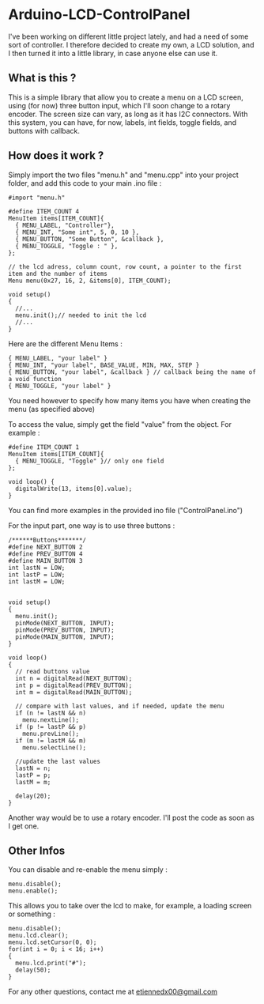 # Arduino-LCD-ControlPanel

I've been working on different little project lately, and had a need of some sort of controller. I therefore decided to create my own, a LCD solution, and I then turned it into a little library, in case anyone else can use it.

## What is this ?

This is a simple library that allow you to create a menu on a LCD screen, using (for now) three button input, which I'll soon change to a rotary encoder. The screen size can vary, as long as it has I2C connectors.
With this system, you can have, for now, labels, int fields, toggle fields, and buttons with callback.

## How does it work ?

Simply import the two files "menu.h" and "menu.cpp" into your project folder, and add this code to your main .ino file :

    #import "menu.h"
    
    #define ITEM_COUNT 4
    MenuItem items[ITEM_COUNT]{
      { MENU_LABEL, "Controller"},
      { MENU_INT, "Some int", 5, 0, 10 },
      { MENU_BUTTON, "Some Button", &callback },
      { MENU_TOGGLE, "Toggle : " }, 
    };
    
    // the lcd adress, column count, row count, a pointer to the first item and the number of items
    Menu menu(0x27, 16, 2, &items[0], ITEM_COUNT);
    
    void setup()
    {
      //...
      menu.init();// needed to init the lcd
      //...
    }

Here are the different Menu Items : 

    { MENU_LABEL, "your label" }
    { MENU_INT, "your label", BASE_VALUE, MIN, MAX, STEP }
    { MENU_BUTTON, "your label", &callback } // callback being the name of a void function
    { MENU_TOGGLE, "your label" }

You need however to specify how many items you have when creating the menu (as specified above)

To access the value, simply get the field "value" from the object. For example : 

    #define ITEM_COUNT 1
    MenuItem items[ITEM_COUNT]{
      { MENU_TOGGLE, "Toggle" }// only one field
    };
    
    void loop() {
      digitalWrite(13, items[0].value);
    }
    
You can find more examples in the provided ino file ("ControlPanel.ino")

For the input part, one way is to use three buttons : 

    /******Buttons*******/
    #define NEXT_BUTTON 2
    #define PREV_BUTTON 4
    #define MAIN_BUTTON 3
    int lastN = LOW;
    int lastP = LOW;
    int lastM = LOW;
    
    
    void setup()
    {
      menu.init();
      pinMode(NEXT_BUTTON, INPUT);
      pinMode(PREV_BUTTON, INPUT);
      pinMode(MAIN_BUTTON, INPUT);
    }
    
    void loop()
    {
      // read buttons value
      int n = digitalRead(NEXT_BUTTON);
      int p = digitalRead(PREV_BUTTON);
      int m = digitalRead(MAIN_BUTTON);
      
      // compare with last values, and if needed, update the menu
      if (n != lastN && n)
        menu.nextLine();
      if (p != lastP && p)
        menu.prevLine();
      if (m != lastM && m)
        menu.selectLine();
      
      //update the last values
      lastN = n;
      lastP = p;
      lastM = m;
      
      delay(20);
    }
    
Another way would be to use a rotary encoder. I'll post the code as soon as I get one.

## Other Infos

You can disable and re-enable the menu simply : 
    
    menu.disable();
    menu.enable();
    
This allows you to take over the lcd to make, for example, a loading screen or something : 

    menu.disable();
    menu.lcd.clear();
    menu.lcd.setCursor(0, 0);
    for(int i = 0; i < 16; i++)
    {
      menu.lcd.print("#");
      delay(50);
    }
    
For any other questions, contact me at etiennedx00@gmail.com
